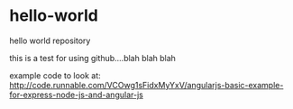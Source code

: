 # hello-world
hello world repository

this is a test for using github....blah blah blah

example code to look at:
http://code.runnable.com/VCOwg1sFidxMyYxV/angularjs-basic-example-for-express-node-js-and-angular-js
